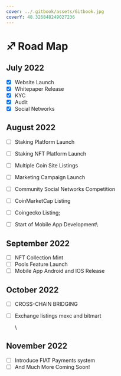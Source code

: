 ```yaml
---
cover: ../.gitbook/assets/Gitbook.jpg
coverY: 48.326848249027236
---
```


# ♐ Road Map

## July 2022

* [x] Website Launch
* [x] Whitepaper Release
* [x] KYC
* [x] Audit
* [x] Social Networks

## August 2022

* [ ] Staking Platform Launch
* [ ] Staking NFT Platform Launch
* [ ] Multiple Coin Site Listings
* [ ] Marketing Campaign Launch
* [ ] Community Social Networks Competition
* [ ] CoinMarketCap Listing
* [ ] Coingecko Listing;
* [ ] Start of Mobile App Development\


## September 2022

* [ ] NFT Collection Mint
* [ ] Pools Feature Launch
* [ ] Mobile App Android and IOS Release

## October 2022

* [ ] CROSS-CHAIN BRIDGING
*   [ ] Exchange listings mexc and bitmart

    \


## November 2022

* [ ] Introduce FIAT Payments system
* [ ] And Much More Coming Soon!
